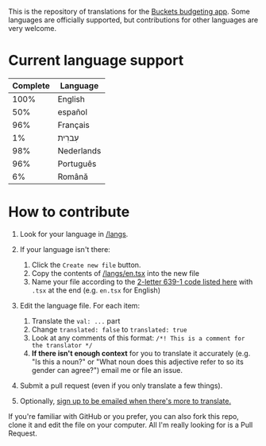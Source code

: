 This is the repository of translations for the [Buckets budgeting app](https://www.budgetwithbuckets.com/).  Some languages are officially supported, but contributions for other languages are very welcome.

# Current language support

<!-- trans stats start -->
| Complete | Language |
|-------|---|
|  100% | English |
|   50% | español |
|   96% | Français |
|    1% | עִברִית |
|   98% | Nederlands |
|   96% | Português |
|    6% | Română |
<!-- trans stats end -->

# How to contribute

1. Look for your language in [/langs](/langs).
1. If your language isn't there:
   1. Click the `Create new file` button.
   1. Copy the contents of [/langs/en.tsx](/langs/en.tsx) into the new file
   1. Name your file according to the [2-letter 639-1 code listed here](https://en.wikipedia.org/wiki/List_of_ISO_639-1_codes) with `.tsx` at the end (e.g. `en.tsx` for English)

1. Edit the language file.  For each item:
   1. Translate the `val: ...` part
   1. Change `translated: false` to `translated: true`
   1. Look at any comments of this format: `/*! This is a comment for the translator */`
   1. **If there isn't enough context** for you to translate it accurately (e.g. "Is this a noun?" or "What noun does this adjective refer to so its gender can agree?") email me or file an issue.
      

1. Submit a pull request (even if you only translate a few things).

1. Optionally, [sign up to be emailed when there's more to translate.](http://eepurl.com/dsz-Wj)

If you're familiar with GitHub or you prefer, you can also fork this repo, clone it and edit the file on your computer.  All I'm really looking for is a Pull Request.
